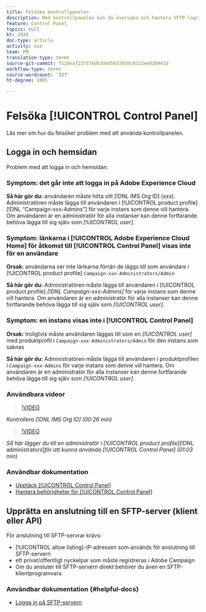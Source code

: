 ```yaml
---
title: Felsöka kontrollpanelen
description: Med kontrollpanelen kan du övervaka och hantera SFTP-lagringen per instans och tillåtslista IP-adresser.
feature: Control Panel
topics: null
kt: 2938
doc-type: article
activity: use
team: PM
translation-type: tm+mt
source-git-commit: f120eaf237378db3ddd5833930c0222ee028941d
workflow-type: tm+mt
source-wordcount: '327'
ht-degree: 100%

---
```



# Felsöka [!UICONTROL Control Panel]

Läs mer om hur du felsöker problem med att använda kontrollpanelen.

## Logga in och hemsidan

Problem med att logga in och hemsidan.

### Symptom: det går inte att logga in på Adobe Experience Cloud

**Så här gör du:**
användaren måste hitta sitt [!DNL IMS Org ID] (xxx). Administratören måste lägga till användaren i [!UICONTROL product profile] [!DNL “Campaign-xxx-Admins”] för varje instans som denne vill hantera. Om användaren är en administratör för alla instanser kan denne fortfarande behöva lägga till sig själv som *[!UICONTROL user]*.

### Symptom: länkarna i [!UICONTROL Adobe Experience Cloud Home] för åtkomst till [!UICONTROL Control Panel] visas inte för en användare

**Orsak:**
användarna ser inte länkarna förrän de läggs till som användare i [!UICONTROL product profile] `Campaign-xxx-Administrators/Admin`

**Så här gör du:**
Administratören måste lägga till användaren i [!UICONTROL product profile] *[!DNL Campaign-xxx-Admins]* för varje instans som denne vill hantera. Om användaren är en administratör för alla instanser kan denne fortfarande behöva lägga till sig själv som *[!UICONTROL user]*.

### Symptom: en instans visas inte i [!UICONTROL Control Panel]

**Orsak:**
troligtvis måste användaren läggas till som en *[!UICONTROL user]* med produktprofil i `Campaign-xxx-Administrators/Admin` för den instans som saknas

**Så här gör du:**
Administratören måste lägga till användaren i produktprofilen i `Campaign-xxx-Admins` för varje instans som denne vill hantera. Om användaren är en administratör för alla instanser kan denne fortfarande behöva lägga till sig själv som *[!UICONTROL user]*.

### Användbara videor

>[!VIDEO](https://video.tv.adobe.com/v/27183?quality=12)

*Kontrollera [!DNL IMS Org ID] (00:26 min)*

>[!VIDEO](https://video.tv.adobe.com/v/27147?quality=12)

*Så här lägger du till en administratör i [!UICONTROL product profile]*[!DNL administrators]*för att kunna använda [!UICONTROL Control Panel] (01:03 min)*

### Användbar dokumentation

* [Upptäck [!UICONTROL Control Panel]](https://helpx.adobe.com/se/campaign/kb/control-panel-overview.html)
* [Hantera behörigheter för [!UICONTROL Control Panel]](https://helpx.adobe.com/se/campaign/kb/control-panel-access.html)

## Upprätta en anslutning till en SFTP-server (klient eller API)

För anslutning till SFTP-servrar krävs:

* [!UICONTROL allow listing]-IP-adressen som används för anslutning till SFTP-servern
* ett privat/offentligt nyckelpar som måste registreras i Adobe Campaign
* Om du ansluter till SFTP-servern direkt behöver du även en SFTP-klientprogramvara

### Användbar dokumentation {#helpful-docs}

* [Logga in på SFTP-servern](https://docs.adobe.com/content/help/sv-SE/control-panel/using/control-panel-home.html#LoggingintoyourSFTPserver)

